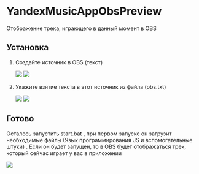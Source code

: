 # YandexMusicAppObsPreview
Отображение трека, играющего в данный момент в OBS

## Установка

1. Создайте источник в OBS (текст)

    ![](https://i.imgur.com/3b0tQos.png)
    ![](https://i.imgur.com/BBeoK6O.png)
2. Укажите взятие текста в этот источник из файла (obs.txt)

    ![](https://i.imgur.com/Omw6ong.png)
    ![](https://i.imgur.com/ACOYwmL.png)

##  Готово

Осталось запустить start.bat , при первом запуске он загрузит необходимые файлы (Язык программирования JS и вспомогательные штуки) . Если он будет запущен, то в OBS будет отображаться трек, который сейчас играет у вас в приложении

![](https://i.imgur.com/u9UrfQu.png)
